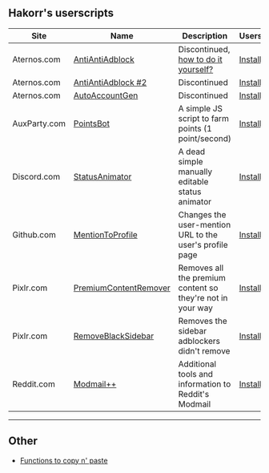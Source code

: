## Hakorr's userscripts

| Site | Name | Description | Userscript | Other |
|---|---|---|---|---|
| Aternos.com | [AntiAntiAdblock](https://github.com/Hakorr/Userscripts/tree/main/Aternos.com/AntiAntiAdblock) | Discontinued, [how to do it yourself?](https://github.com/Hakorr/Userscripts/blob/main/Aternos.com/README.md) | [Install](https://github.com/Hakorr/Userscripts/raw/main/Aternos.com/AntiAntiAdblock/antiantiadblock.user.js) | [Site](https://hakorr.github.io/Userscripts/Aternos/AntiAntiAdblock/), [Course](https://hakorr.github.io/Userscripts/Aternos/AntiAntiAdblock/course/) |
| Aternos.com | [AntiAntiAdblock #2](https://github.com/Hakorr/Userscripts/tree/main/Aternos.com/AntiAntiAdblock%20%232) | Discontinued | [Install](https://github.com/Hakorr/Userscripts/raw/main/Aternos.com/AntiAntiAdblock%20%232/antiantiadblock2.user.js) | |
| Aternos.com | [AutoAccountGen](https://github.com/Hakorr/Userscripts/tree/main/Aternos.com/AutoAccountGen) | Discontinued | [Install](https://github.com/Hakorr/Userscripts/raw/main/Aternos.com/AutoAccountGen/autoaccountgen.user.js) | |
| AuxParty.com | [PointsBot](https://github.com/Hakorr/Userscripts/tree/main/AuxParty.com/PointsBot) | A simple JS script to farm points (1 point/second) | [Install](https://github.com/Hakorr/Userscripts/blob/main/AuxParty.com/PointsBot/pointsbot.user.js) | |
| Discord.com | [StatusAnimator](https://github.com/Hakorr/Userscripts/tree/main/Discord.com/StatusAnimator) | A dead simple manually editable status animator | [Install](https://github.com/Hakorr/Userscripts/raw/main/Discord.com/StatusAnimator/statusanimator.user.js) | |
| Github.com | [MentionToProfile](https://github.com/Hakorr/Userscripts/tree/main/Github.com/MentionToProfile) | Changes the user-mention URL to the user's profile page | [Install](https://github.com/Hakorr/Userscripts/raw/main/Github.com/MentionToProfile/mentiontoprofile.user.js) | |
| Pixlr.com | [PremiumContentRemover](https://github.com/Hakorr/Userscripts/tree/main/Pixlr.com/PremiumContentRemover) | Removes all the premium content so they're not in your way | [Install](https://github.com/Hakorr/Userscripts/raw/main/Pixlr.com/PremiumContentRemover/premiumcontentremover.user.js) | |
| Pixlr.com | [RemoveBlackSidebar](https://github.com/Hakorr/Userscripts/tree/main/Pixlr.com/RemoveBlackSidebar)  | Removes the sidebar adblockers didn't remove | [Install](https://github.com/Hakorr/Userscripts/raw/main/Pixlr.com/RemoveBlackSidebar/removeblacksidebar.user.js) | |
| Reddit.com | [Modmail++](https://github.com/Hakorr/Userscripts/tree/main/Reddit.com/ModmailExtraInfo) | Additional tools and information to Reddit's Modmail | [Install](https://github.com/Hakorr/Userscripts/raw/main/Reddit.com/ModmailExtraInfo/modmailextrainfo.user.js) | |

---

## Other

* [Functions to copy n' paste](https://hakorr.github.io/Userscripts/functions)
